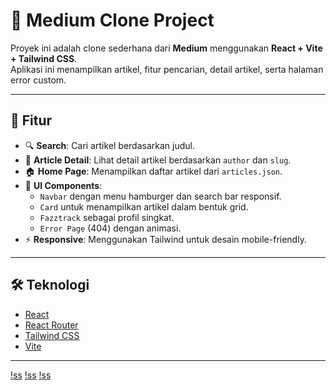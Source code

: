 # 📖 Medium Clone Project

Proyek ini adalah clone sederhana dari **Medium** menggunakan **React + Vite + Tailwind CSS**.  
Aplikasi ini menampilkan artikel, fitur pencarian, detail artikel, serta halaman error custom.

---

## 🚀 Fitur

- 🔍 **Search**: Cari artikel berdasarkan judul.
- 📑 **Article Detail**: Lihat detail artikel berdasarkan `author` dan `slug`.
- 🏠 **Home Page**: Menampilkan daftar artikel dari `articles.json`.
- 🎨 **UI Components**:
  - `Navbar` dengan menu hamburger dan search bar responsif.
  - `Card` untuk menampilkan artikel dalam bentuk grid.
  - `Fazztrack` sebagai profil singkat.
  - `Error Page` (404) dengan animasi.
- ⚡ **Responsive**: Menggunakan Tailwind untuk desain mobile-friendly.

---

## 🛠️ Teknologi

- [React](https://reactjs.org/)
- [React Router](https://reactrouter.com/)
- [Tailwind CSS](https://tailwindcss.com/)
- [Vite](https://vitejs.dev/)

---

[!ss](./src/assets/articledetail.png)
[!ss](./src/assets/mediumHome.png)
[!ss](./src/assets/mediumgrid.png)
